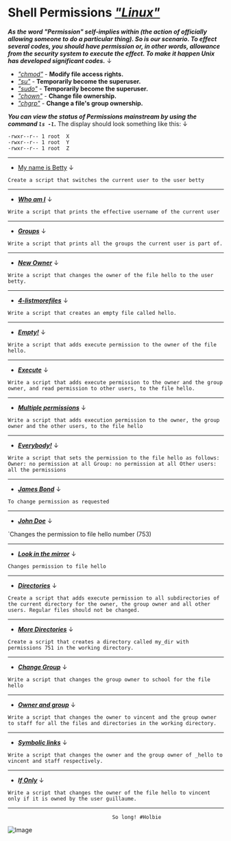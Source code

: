 # Shell Permissions [*"Linux"*](https://www.linux.com/what-is-linux/)

***As the word "Permission" self-implies within (the action of officially allowing someone to do a particular thing). So is our scenario. To effect several codes, you should have permission or, in other words, allowance from the security system to execute the effect. To make it happen Unix has developed significant codes.*** ↓

* *["chmod"](http://linuxcommand.org/lc3_man_pages/chmod1.html)* - **Modify file access rights.**
* *["su"](http://linuxcommand.org/lc3_man_pages/su1.html)* - **Temporarily become the superuser.**
* *["sudo"](http://linuxcommand.org/lc3_man_pages/sudo8.html)* - **Temporarily become the superuser.**
* *["chown"](http://linuxcommand.org/lc3_man_pages/chown1.html)* - **Change file ownership.**
* *["chgrp"](http://linuxcommand.org/lc3_man_pages/chgrp1.html)* - **Change a file's group ownership.**


***You can view the status of Permissions mainstream by using the command `ls -l`.*** The display should look something like this: ↓

```Shell
-rwxr--r-- 1 root  X
-rwxr--r-- 1 root  Y
-rwxr--r-- 1 root  Z   
```

---

* [My name is Betty](https://github.com/PatrikZh/holbertonschool-shell/blob/main/permissions/0-iam_betty) ↓

`Create a script that switches the current user to the user betty
`

---
* [***Who am I***](https://github.com/PatrikZh/holbertonschool-shell/blob/main/permissions/1-who_am_i) ↓

`Write a script that prints the effective username of the current user
`

---
* [***Groups***](https://github.com/PatrikZh/holbertonschool-shell/blob/main/permissions/2-groups) ↓

`Write a script that prints all the groups the current user is part of.
`

---
* [***New Owner***](https://github.com/PatrikZh/holbertonschool-shell/blob/main/permissions/3-new_owner) ↓

`Write a script that changes the owner of the file hello to the user betty.
`

---
* [***4-listmorefiles***](https://github.com/PatrikZh/holbertonschool-shell/blob/main/permissions/4-empty) ↓

`Write a script that creates an empty file called hello.
`

---
* [***Empty!***](https://github.com/PatrikZh/holbertonschool-shell/blob/main/permissions/4-empty) ↓

`Write a script that adds execute permission to the owner of the file hello.
`

---
* [***Execute***](https://github.com/PatrikZh/holbertonschool-shell/blob/main/permissions/5-execute) ↓

`Write a script that adds execute permission to the owner and the group owner, and read permission to other users, to the file hello.
`

---
* [***Multiple permissions***](https://github.com/PatrikZh/holbertonschool-shell/blob/main/permissions/6-multiple_permissions) ↓

`Write a script that adds execution permission to the owner, the group owner and the other users, to the file hello
`

---
* [***Everybody!***](https://github.com/PatrikZh/holbertonschool-shell/blob/main/permissions/7-everybody) ↓

`Write a script that sets the permission to the file hello as follows:
Owner: no permission at all
Group: no permission at all
Other users: all the permissions`

---
* [***James Bond***](https://github.com/PatrikZh/holbertonschool-shell/blob/main/permissions/8-James_Bond) ↓

`To change permission as requested `

---
* [***John Doe***](https://github.com/PatrikZh/holbertonschool-shell/blob/main/permissions/9-John_Doe) ↓

`Changes the permission to file hello number (753)

---
* [***Look in the mirror***](https://github.com/PatrikZh/holbertonschool-shell/blob/main/permissions/10-mirror_permissions) ↓

`Changes permission to file hello`

---
* [***Directories***](https://github.com/PatrikZh/holbertonschool-shell/blob/main/permissions/11-directories_permissions) ↓

`Create a script that adds execute permission to all subdirectories of the current directory for the owner, the group owner and all other users. Regular files should not be changed.
`

---
* [***More Directories***](https://github.com/PatrikZh/holbertonschool-shell/blob/main/permissions/12-directory_permissions) ↓

`Create a script that creates a directory called my_dir with permissions 751 in the working directory.
`

---
* [***Change Group***](https://github.com/PatrikZh/holbertonschool-shell/blob/main/permissions/13-change_group) ↓

`Write a script that changes the group owner to school for the file hello
`

---
* [***Owner and group***](https://github.com/PatrikZh/holbertonschool-shell/blob/main/permissions/14-change_owner_and_group) ↓

`Write a script that changes the owner to vincent and the group owner to staff for all the files and directories in the working directory.`

---
* [***Symbolic links***](https://github.com/PatrikZh/holbertonschool-shell/blob/main/permissions/15-symbolic_link_permissions) ↓

`Write a script that changes the owner and the group owner of _hello to vincent and staff respectively.`

---
* [***If Only***](https://github.com/PatrikZh/holbertonschool-shell/blob/main/permissions/16-if_only) ↓

`Write a script that changes the owner of the file hello to vincent only if it is owned by the user guillaume.`

---

                                      So long! #Holbie
   ![Image](https://images.squarespace-cdn.com/content/v1/5a4bfe8bf09ca4228ceca3b7/1539139199598-ANH454IHZI1OKWONKRXY/logo.jpg?format=2500w)
